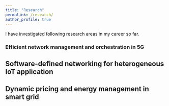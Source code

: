 ```yaml
---
title: "Research"
permalink: /research/
author_profile: true
---
```


I have investigated following research areas in my career so far.


<h3 color='red'>Efficient network management and orchestration in 5G</h3>

Software-defined networking for heterogeneous IoT application
--------------------------------------------------------

Dynamic pricing and energy management in smart grid
---------------------------------------------




